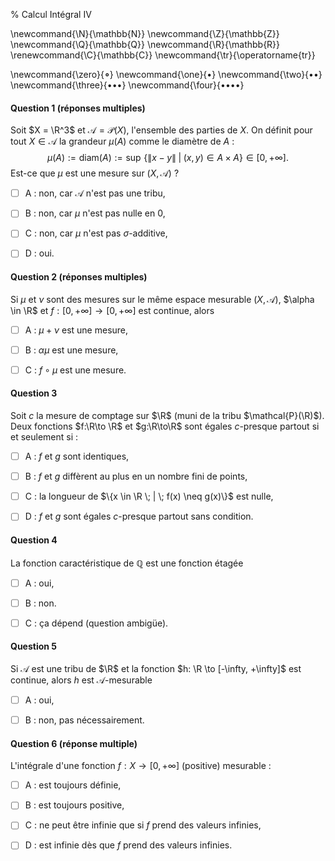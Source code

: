 % Calcul Intégral IV

<!-- LaTeX Macros -->
\newcommand{\N}{\mathbb{N}}
\newcommand{\Z}{\mathbb{Z}}
\newcommand{\Q}{\mathbb{Q}}
\newcommand{\R}{\mathbb{R}}
\renewcommand{\C}{\mathbb{C}}
\newcommand{\tr}{\operatorname{tr}}

\newcommand{\zero}{$\mathord{\boldsymbol{\circ}}$}
\newcommand{\one}{$\mathord{\bullet}$}
\newcommand{\two}{$\mathord{\bullet}\mathord{\bullet}$}
\newcommand{\three}{$\mathord{\bullet}\mathord{\bullet}\mathord{\bullet}$}
\newcommand{\four}{$\mathord{\bullet}\mathord{\bullet}\mathord{\bullet}\mathord{\bullet}$}

#### Question 1 (réponses multiples)
Soit $X = \R^3$ et $\mathcal{A} = \mathcal{P}(X)$, l'ensemble des parties de $X$.
On définit pour tout $X \in \mathcal{A}$ la grandeur $\mu(A)$ comme le diamètre de $A$ :
$$
\mu(A) := \mathrm{diam}(A) := \sup \, \{\|x - y\| \; | \; (x, y) \in A \times A\} \in [0, +\infty].
$$
Est-ce que $\mu$ est une mesure sur $(X, \mathcal{A})$ ?

  - [ ] A : non, car $\mathcal{A}$ n'est pas une tribu,

  - [ ] B : non, car $\mu$ n'est pas nulle en 0,

  - [ ] C : non, car $\mu$ n'est pas $\sigma$-additive,

  - [ ] D : oui.


#### Question 2 (réponses multiples) 
Si $\mu$ et $\nu$ sont des mesures sur le même espace mesurable $(X, \mathcal{A})$,
$\alpha \in \R$ et $f: [0, +\infty] \to [0, +\infty]$ est continue, 
alors

  - [ ] A : $\mu + \nu$ est une mesure,

  - [ ] B : $\alpha \mu$ est une mesure,

  - [ ] C : $f\circ \mu$ est une mesure. 

#### Question 3
Soit $c$ la mesure de comptage sur $\R$ (muni de la tribu $\mathcal{P}(\R)$).
Deux fonctions $f:\R\to \R$ et $g:\R\to\R$ sont égales $c$-presque partout si
et seulement si :

  - [ ] A : $f$ et $g$ sont identiques,

  - [ ] B : $f$ et $g$ diffèrent au plus en un nombre fini de points,

  - [ ] C : la longueur de $\{x \in \R \; | \; f(x) \neq g(x)\}$ est nulle,

  - [ ] D : $f$ et $g$ sont égales $c$-presque partout sans condition.

#### Question 4
La fonction caractéristique de $\mathbb{Q}$ est une fonction étagée

  - [ ] A : oui,

  - [ ] B : non.

  - [ ] C : ça dépend (question ambigüe).

#### Question 5
Si $\mathcal{A}$ est une tribu de $\R$ et la fonction
$h: \R \to [-\infty, +\infty]$ est continue, alors $h$ est $\mathcal{A}$-mesurable

  - [ ] A : oui,

  - [ ] B : non, pas nécessairement.

#### Question 6 (réponse multiple)
L'intégrale d'une fonction $f: X \to [0, +\infty]$ (positive) mesurable :

  - [ ] A : est toujours définie,
  
  - [ ] B : est toujours positive,

  - [ ] C : ne peut être infinie que si $f$ prend des valeurs infinies,

  - [ ] D : est infinie dès que $f$ prend des valeurs infinies.

